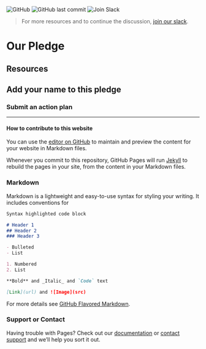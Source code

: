
![GitHub](https://img.shields.io/github/license/quantumforblacklives/quantumforblacklives.github.io)
![GitHub last commit](https://img.shields.io/github/last-commit/quantumforblacklives/quantumforblacklives.github.io)
![Join Slack](https://img.shields.io/badge/quantumforblacklives%20slack-join-blue)

> For more resources and to continue the discussion, [join our slack](https://join.slack.com/t/quantumforblacklives/shared_invite/zt-ewh0c6s3-2FQvyRi7xjliW6DR5Odgww).

# Our Pledge

## Resources

## Add your name to this pledge

### Submit an action plan

----
#### How to contribute to this website


You can use the [editor on GitHub](https://github.com/quantumforblacklives/quantumforblacklives.github.io/edit/master/README.md) to maintain and preview the content for your website in Markdown files.

Whenever you commit to this repository, GitHub Pages will run [Jekyll](https://jekyllrb.com/) to rebuild the pages in your site, from the content in your Markdown files.

### Markdown

Markdown is a lightweight and easy-to-use syntax for styling your writing. It includes conventions for

```markdown
Syntax highlighted code block

# Header 1
## Header 2
### Header 3

- Bulleted
- List

1. Numbered
2. List

**Bold** and _Italic_ and `Code` text

[Link](url) and ![Image](src)
```

For more details see [GitHub Flavored Markdown](https://guides.github.com/features/mastering-markdown/).

### Support or Contact

Having trouble with Pages? Check out our [documentation](https://help.github.com/categories/github-pages-basics/) or [contact support](https://github.com/contact) and we’ll help you sort it out.
